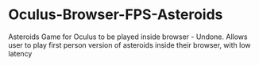 # Oculus-Browser-FPS-Asteroids
Asteroids Game for Oculus to be played inside browser - Undone. Allows user to play first person version of asteroids inside their browser, with low latency
